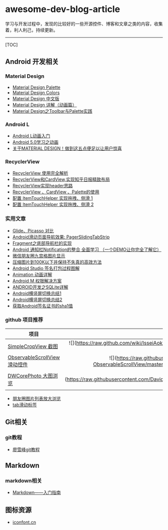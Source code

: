 # awesome-dev-blog-article
学习与开发过程中，发现的比较好的一些开源控件、博客和文章之类的内容，收集着，利人利己，持续更新。

-----------------

[TOC]
  


## Android 开发相关

### Material Design
* [Material Design Palette ](http://www.materialpalette.com/purple/orange)
* [Material Design Colors](http://www.google.com/design/spec/style/color.html#color-color-palette)
* [Material Design 中文版](http://wiki.jikexueyuan.com/project/material-design/)
* [Material Design 详解（动画篇）](http://www.open-open.com/lib/view/open1416663769680.html)
* [Material Design之Toolbar与Palette实践](http://blog.csdn.net/jdsjlzx/article/details/41441083)


### Android L
* [Android L动画入门](http://blog.jobbole.com/77015/)
* [Android 5.0学习之动画](http://blog.csdn.net/ljx19900116/article/details/41806917)
* [关于MATERIAL DESIGN！做到这五点便足以让用户惊喜](http://www.uisdc.com/material-design-app-redesign)


### RecyclerView
* [RecyclerView 使用完全解析](http://blog.csdn.net/lmj623565791/article/details/45059587)
* [RecyclerView和CardView,实现知乎日报精致布局](http://www.mamicode.com/info-detail-841663.html)
* [RecyclerView实现header思路](http://www.jcodecraeer.com/a/anzhuokaifa/androidkaifa/2015/0722/3214.html)
* [RecyclerView 、CardView 、Palette的使用](http://blog.csdn.net/xyz_lmn/article/details/38735117)
* [配置 ItemTouchHelper 实现拖拽、侧滑 1](http://www.devtf.cn/?hmsr=toutiao.io&p=795&utm_medium=toutiao.io&utm_source=toutiao.io)
* [配置 ItemTouchHelper 实现拖拽、侧滑 2](http://www.devtf.cn/?hmsr=toutiao.io&p=795&utm_medium=toutiao.io&utm_source=toutiao.io)


### 实用文章
* [Glide、Picasso 对比](http://www.jcodecraeer.com/a/anzhuokaifa/androidkaifa/2015/0327/2650.html)
* [Android滑动页面导航效果: PagerSlidingTabStrip](http://blog.csdn.net/onlyonecoder/article/details/38402611)
* [Fragment之底部导航栏的实现](http://www.2cto.com/kf/201411/353139.html)
* [Android 通知栏Notification的整合 全面学习 （一个DEMO让你完全了解它）](http://blog.csdn.net/vipzjyno1/article/details/25248021)
* [微信朋友圈九宫格图片显示](http://www.eoeandroid.com/thread-565728-1-1.html?_dsign=4d52e7ef)
* [压缩图片到100K以下并保持不失真的高效方法](http://www.360doc.com/content/14/0428/17/11800748_372972179.shtml)
* [Android Studio 签名打包过程图解](http://www.open-open.com/lib/view/open1428024466553.html)
* [Animation 动画详解](http://blog.csdn.net/harvic880925/article/details/39996643)
* [Android M 权限解决方案](http://www.mobile-open.com/2015/85913.html)
* [ANDROID开发之SQLite详解](http://www.cnblogs.com/Excellent/archive/2011/11/19/2254888.html)
* [Android横竖屏切换总结1](http://blog.csdn.net/jiangxinyu/article/details/8600407)
* [Android横竖屏切换总结2](http://892848153.iteye.com/blog/1716344)
* [获取Android签名证书的sha1值](http://blog.csdn.net/harvic880925/article/details/17618743)


### github 项目推荐
| 项目  | 演示图    |  
| ------------- |:-------------:| 
|  [SimpleCropView 截图](https://github.com/IsseiAoki/SimpleCropView)      | ![](https://raw.github.com/wiki/IsseiAoki/SimpleCropView/images/gif/demo_basic_usage.gif =200x200) | 
|  [ObservableScrollView 滑动控件](https://github.com/ksoichiro/Android-ObservableScrollView)      | ![](https://raw.githubusercontent.com/ksoichiro/Android-ObservableScrollView/master/samples/images/demo10.gif =200x200) | 
|  [DWCorePhoto 大图浏览](https://github.com/DavidWangTM/DWCorePhoto_Android)      | ![](https://raw.githubusercontent.com/DavidWangTM/DWCorePhoto_Android/master/ListShow.gif =200x200) | 

* [朋友圈图片列表放大浏览](https://github.com/DavidWangTM/DWCorePhoto_Android)
* [tab滑动标签](https://github.com/ksoichiro/Android-ObservableScrollView)



## Git相关

### git教程
* [廖雪峰git教程](http://www.liaoxuefeng.com/wiki/0013739516305929606dd18361248578c67b8067c8c017b000)




## Markdown

### markdown相关
* [Markdown——入门指南](http://www.jianshu.com/p/1e402922ee32)


## 图标资源
* [iconfont.cn](http://www.iconfont.cn/)


